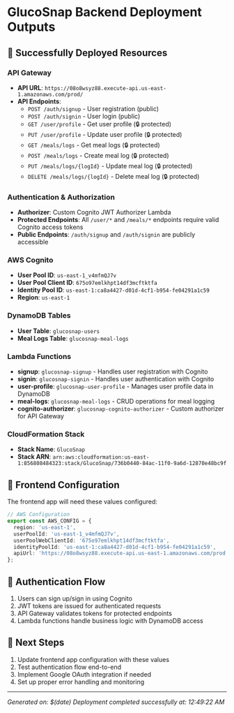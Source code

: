 # GlucoSnap Backend Deployment Outputs

## 🚀 Successfully Deployed Resources

### API Gateway
- **API URL**: `https://08o8wsyz88.execute-api.us-east-1.amazonaws.com/prod/`
- **API Endpoints**:
  - `POST /auth/signup` - User registration (public)
  - `POST /auth/signin` - User login (public)
  - `GET /user/profile` - Get user profile (🔒 protected)
  - `PUT /user/profile` - Update user profile (🔒 protected)
  - `GET /meals/logs` - Get meal logs (🔒 protected)
  - `POST /meals/logs` - Create meal log (🔒 protected)
  - `PUT /meals/logs/{logId}` - Update meal log (🔒 protected)
  - `DELETE /meals/logs/{logId}` - Delete meal log (🔒 protected)

### Authentication & Authorization
- **Authorizer**: Custom Cognito JWT Authorizer Lambda
- **Protected Endpoints**: All `/user/*` and `/meals/*` endpoints require valid Cognito access tokens
- **Public Endpoints**: `/auth/signup` and `/auth/signin` are publicly accessible

### AWS Cognito
- **User Pool ID**: `us-east-1_v4mfmQJ7v`
- **User Pool Client ID**: `675o97emlkhpt14df3mcftktfa`
- **Identity Pool ID**: `us-east-1:ca8a4427-d01d-4cf1-b954-fe04291a1c59`
- **Region**: `us-east-1`

### DynamoDB Tables
- **User Table**: `glucosnap-users`
- **Meal Logs Table**: `glucosnap-meal-logs`

### Lambda Functions
- **signup**: `glucosnap-signup` - Handles user registration with Cognito
- **signin**: `glucosnap-signin` - Handles user authentication with Cognito
- **user-profile**: `glucosnap-user-profile` - Manages user profile data in DynamoDB
- **meal-logs**: `glucosnap-meal-logs` - CRUD operations for meal logging
- **cognito-authorizer**: `glucosnap-cognito-authorizer` - Custom authorizer for API Gateway

### CloudFormation Stack
- **Stack Name**: `GlucoSnap`
- **Stack ARN**: `arn:aws:cloudformation:us-east-1:856808484323:stack/GlucoSnap/736b0440-84ac-11f0-9a6d-12870e48bc9f`

## 📱 Frontend Configuration

The frontend app will need these values configured:

```typescript
// AWS Configuration
export const AWS_CONFIG = {
  region: 'us-east-1',
  userPoolId: 'us-east-1_v4mfmQJ7v',
  userPoolWebClientId: '675o97emlkhpt14df3mcftktfa',
  identityPoolId: 'us-east-1:ca8a4427-d01d-4cf1-b954-fe04291a1c59',
  apiUrl: 'https://08o8wsyz88.execute-api.us-east-1.amazonaws.com/prod'
};
```

## 🔐 Authentication Flow
1. Users can sign up/sign in using Cognito
2. JWT tokens are issued for authenticated requests
3. API Gateway validates tokens for protected endpoints
4. Lambda functions handle business logic with DynamoDB access

## 📝 Next Steps
1. Update frontend app configuration with these values
2. Test authentication flow end-to-end
3. Implement Google OAuth integration if needed
4. Set up proper error handling and monitoring

---
*Generated on: $(date)*
*Deployment completed successfully at: 12:49:22 AM*
